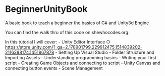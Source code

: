 # BeginnerUnityBook
A basic book to teach a beginner the basics of C# and Unity3d Engine

You can find the walk thru of this code on shewhocodes.org

In this tutorial I will cover:
	- Unity Editor Interface
		○ https://store.unity.com/?_ga=2.178901799.229912475.1514839202-2116388174.1451867878
	- Setting Up Visual Studio 
	- Folder Structure and Importing Assets
	- Understanding programming basics
	- Writing your first script
	- Creating Game Objects and connecting to script
	- Unity Canvas and connecting button events
	- Scene Management

